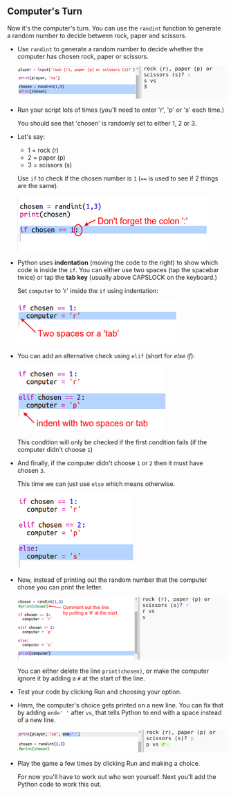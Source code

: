 ## Computer's Turn

Now it's the computer's turn. You can use the `randint` function to generate a random number to decide between rock, paper and scissors. 

  


+ Use `randint` to generate a random number to decide whether the computer has chosen rock, paper or scissors. 

  ![screenshot](images/rps-randint.png)
  
+ Run your script lots of times (you'll need to enter 'r', 'p' or 's' each time.)
  
  You should see that 'chosen' is randomly set to either 1, 2 or 3. 
  
+ Let's say:
  
  + 1 = rock (r)
  + 2 = paper (p)
  + 3 = scissors (s)

  Use `if` to check if the chosen number is `1` (`==` is used to see if 2 things are the same). 
  
  ![screenshot](images/rps-if-1.png)
  
+ Python uses __indentation__ (moving the code to the right) to show which code is inside the `if`. You can either use two spaces (tap the spacebar twice) or tap the __tab key__ (usually above CAPSLOCK on the keyboard.)

  Set `computer` to 'r' inside the `if` using indentation:
  
  ![screenshot](images/rps-indent.png)
  
+ You can add an alternative check using `elif` (short for _else if_):

  ![screenshot](images/rps-elif-2.png)

  This condition will only be checked if the first condition fails (if the computer didn't choose `1`)
  
+ And finally, if the computer didn't choose `1` or `2` then it must have chosen `3`. 

  This time we can just use `else` which means otherwise. 
  
  ![screenshot](images/rps-else-3.png)
  
+ Now, instead of printing out the random number that the computer chose you can print the letter. 

   ![screenshot](images/rps-print-computer.png)
   
   You can either delete the line `print(chosen)`, or make the computer ignore it by adding a `#` at the start of the line.
      
+ Test your code by clicking Run and choosing your option. 

+ Hmm, the computer's choice gets printed on a new line. You can fix that by adding `end=' '` after `vs`, that tells Python to end with a space instead of a new line. 

   ![screenshot](images/rps-same-line.png)
      
+ Play the game a few times by clicking Run and making a choice.

  For now you'll have to work out who won yourself. Next you'll add the Python code to work this out.   
  



